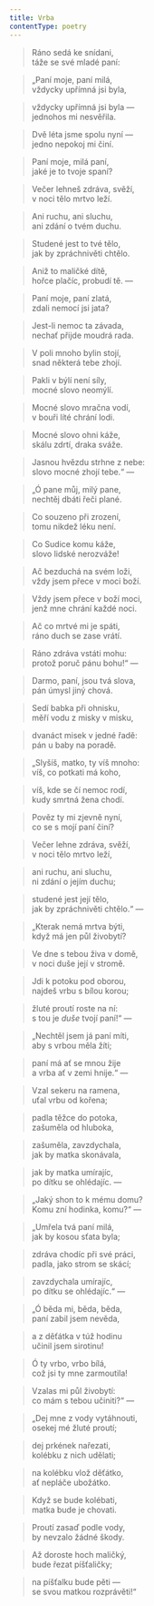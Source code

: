```yaml
---
title: Vrba
contentType: poetry
---
```


<section>

> Ráno sedá ke snídani,  
> táže se své mladé paní:

> „Paní moje, paní milá,  
> vždycky upřímná jsi byla,

> vždycky upřímná jsi byla —  
> jednohos mi nesvěřila.

> Dvě léta jsme spolu nyní —  
> jedno nepokoj mi činí.

> Paní moje, milá paní,  
> jaké je to tvoje spaní?

> Večer lehneš zdráva, svěží,  
> v noci tělo mrtvo leží.

> Ani ruchu, ani sluchu,  
> ani zdání o tvém duchu.

> Studené jest to tvé tělo,  
> jak by zpráchnivěti chtělo.

> Aniž to maličké dítě,  
> hořce plačíc, probudí tě. —

> Paní moje, paní zlatá,  
> zdali nemocí jsi jata?

> Jest-li nemoc ta závada,  
> nechať přijde moudrá rada.

> V poli mnoho bylin stojí,  
> snad některá tebe zhojí.

> Pakli v býlí není síly,  
> mocné slovo neomýlí.

> Mocné slovo mračna vodí,  
> v bouři líté chrání lodi.

> Mocné slovo ohni káže,  
> skálu zdrtí, draka sváže.

> Jasnou hvězdu strhne z nebe:  
> slovo mocné zhojí tebe.“ —

> „Ó pane můj, milý pane,  
> nechtěj dbáti řeči plané.

> Co souzeno při zrození,  
> tomu nikdež léku není.

> Co Sudice komu káže,  
> slovo lidské nerozváže!

> Ač bezduchá na svém loži,  
> vždy jsem přece v moci boží.

> Vždy jsem přece v boží moci,  
> jenž mne chrání každé noci.

> Ač co mrtvé mi je spáti,  
> ráno duch se zase vrátí.

> Ráno zdráva vstáti mohu:  
> protož poruč pánu bohu!“ —

> Darmo, paní, jsou tvá slova,  
> pán úmysl jiný chová.

> Sedí babka při ohnisku,  
> měří vodu z misky v misku,

> dvanáct misek v jedné řadě:  
> pán u baby na poradě.

> „Slyšíš, matko, ty víš mnoho:  
> víš, co potkati má koho,

> víš, kde se čí nemoc rodí,  
> kudy smrtná žena chodí.

> Pověz ty mi zjevně nyní,  
> co se s mojí paní činí?

> Večer lehne zdráva, svěží,  
> v noci tělo mrtvo leží,

> ani ruchu, ani sluchu,  
> ni zdání o jejím duchu;

> studené jest její tělo,  
> jak by zpráchnivěti chtělo.“ —

> „Kterak nemá mrtva býti,  
> když má jen půl živobytí?

> Ve dne s tebou živa v domě,  
> v noci duše její v stromě.

> Jdi k potoku pod oborou,  
> najdeš vrbu s bílou korou;

> žluté proutí roste na ní:  
> s tou je _duše_ tvojí paní!“ —

> „Nechtěl jsem já paní míti,  
> aby s vrbou měla žíti;

> paní má ať se mnou žije  
> a vrba ať v zemi hnije.“ —

> Vzal sekeru na ramena,  
> uťal vrbu od kořena;

> padla těžce do potoka,  
> zašuměla od hluboka,

> zašuměla, zavzdychala,  
> jak by matka skonávala,

> jak by matka umírajíc,  
> po dítku se ohlédajíc. —

> „Jaký shon to k mému domu?  
> Komu zní hodinka, komu?“ —

> „Umřela tvá paní milá,  
> jak by kosou sťata byla;

> zdráva chodíc při své práci,  
> padla, jako strom se skácí;

> zavzdychala umírajíc,  
> po dítku se ohlédajíc.“ —

> „Ó běda mi, běda, běda,  
> paní zabil jsem nevěda,

> a z děťátka v túž hodinu  
> učinil jsem sirotinu!

> Ó ty vrbo, vrbo bílá,  
> což jsi ty mne zarmoutila!

> Vzalas mi půl živobytí:  
> co mám s tebou učiniti?“ —

> „Dej mne z vody vytáhnouti,  
> osekej mé žluté proutí;

> dej prkének nařezati,  
> kolébku z nich udělati;

> na kolébku vlož děťátko,  
> ať nepláče ubožátko.

> Když se bude kolébati,  
> matka bude je chovati.

> Proutí zasaď podle vody,  
> by nevzalo žádné škody.

> Až doroste hoch maličký,  
> bude řezat píšťaličky;

> na píšťalku bude pěti —  
> se svou matkou rozprávěti!“

</section>
